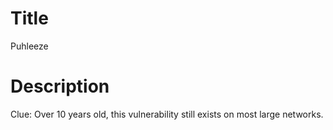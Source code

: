 # Title

Puhleeze

# Description

Clue: Over 10 years old, this vulnerability still exists on most large networks.
